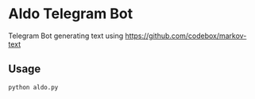 # Aldo Telegram Bot

Telegram Bot generating text using https://github.com/codebox/markov-text

## Usage

```
python aldo.py
```


